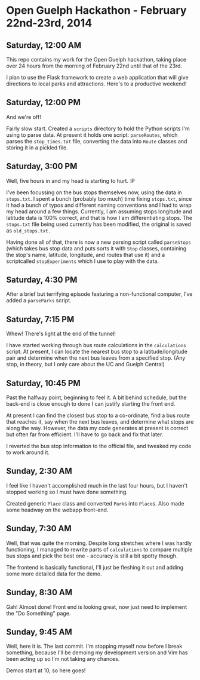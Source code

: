 Open Guelph Hackathon - February 22nd-23rd, 2014
===

Saturday, 12:00 AM
---
  This repo contains my work for the Open Guelph hackathon, taking place over 24 hours from the morning of February 22nd until that of the 23rd.

  I plan to use the Flask framework to create a web application that will give directions to local parks and attractions. Here's to a productive weekend!

Saturday, 12:00 PM
---
  And we're off! 

  Fairly slow start. Created a `scripts` directory to hold the Python scripts I'm using to parse data. At present it holds one script: `parseRoutes`, which parses the `stop_times.txt` file, converting the data into `Route` classes and storing it in a pickled file.

Saturday, 3:00 PM
---
  Well, five hours in and my head is starting to hurt. :P

  I've been focussing on the bus stops themselves now, using the data in `stops.txt`. I spent a bunch (probably too much) time fixing `stops.txt`, since it had a bunch of typos and different naming conventions and I had to wrap my head around a few things. Currently, I am assuming stops longitude and latitude data is 100% correct, and that is how I am differentiating stops. The `stops.txt` file being used currently has been modified, the original is saved as `old_stops.txt.`

  Having done all of that, there is now a new parsing script called `parseStops` (which takes bus stop data and puts sorts it with `Stop` classes, containing the stop's name, latitude, longitude, and routes that use it) and a scriptcalled `stopExperiments` which I use to play with the data.

Saturday, 4:30 PM
---
  After a brief but terrifying episode featuring a non-functional computer, I've added a `parseParks` script.

Saturday, 7:15 PM
---
  Whew! There's light at the end of the tunnel!

  I have started working through bus route calculations in the `calculations` script. At present, I can locate the nearest bus stop to a latitude/longitude pair and determine when the next bus leaves from a specified stop. (Any stop, in theory, but I only care about the UC and Guelph Central)

Saturday, 10:45 PM
---
  Past the halfway point, beginning to feel it. A bit behind schedule, but the back-end is close enough to done I can justify starting the front end.

  At present I can find the closest bus stop to a co-ordinate, find a bus route that reaches it, say when the next bus leaves, and determine what stops are along the way. However, the data my code generates at present is correct but often far from efficient. I'll have to go back and fix that later.

  I reverted the bus stop information to the official file, and tweaked my code to work around it.

Sunday, 2:30 AM
---
  I feel like I haven't accomplished much in the last four hours, but I haven't stopped working so I must have done something.

  Created generic `Place` class and converted `Park`s into `Place`s. Also made some headway on the webapp front-end.

Sunday, 7:30 AM
---
  Well, that was quite the morning. Despite long stretches where I was hardly functioning, I managed to rewrite parts of `calculations` to compare multiple bus stops and pick the best one - accuracy is still a bit spotty though.

  The frontend is basically functional, I'll just be fleshing it out and adding some more detailed data for the demo.

Sunday, 8:30 AM
---
  Gah! Almost done! Front end is looking great, now just need to implement the "Do Something" page.

Sunday, 9:45 AM
---
  Well, here it is. The last commit. I'm stopping myself now before I break something, because I'll be demoing my development version and Vim has been acting up so I'm not taking any chances.

  Demos start at 10, so here goes!
